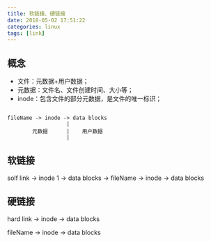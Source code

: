 ```yaml
---
title: 软链接、硬链接
date: 2018-05-02 17:51:22
categories: linux
tags: [link]
---
```


## 概念

+ 文件：元数据+用户数据；
+ 元数据：文件名、文件创建时间、大小等；
+ inode：包含文件的部分元数据，是文件的唯一标识；

```

fileName -> inode -> data blocks
                   |
        元数据      |    用户数据
                   |
```

## 软链接

solf link -> inode 1 -> data blocks -> fileName -> inode -> data blocks

## 硬链接

hard link -> inode -> data blocks

fileName -> inode -> data blocks

